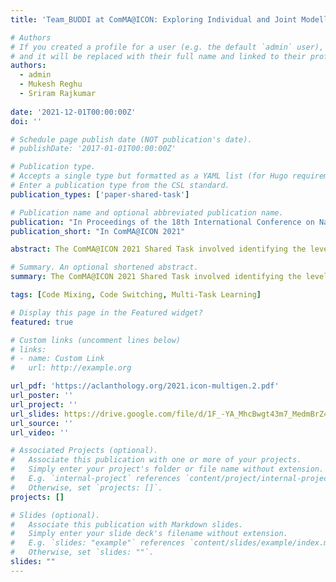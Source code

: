 ```yaml
---
title: 'Team_BUDDI at ComMA@ICON: Exploring Individual and Joint Modelling Approaches for Detecting Aggression, Communal Bias and Gender Bias'

# Authors
# If you created a profile for a user (e.g. the default `admin` user), write the username (folder name) here
# and it will be replaced with their full name and linked to their profile.
authors:
  - admin
  - Mukesh Reghu
  - Sriram Rajkumar
  
date: '2021-12-01T00:00:00Z'
doi: ''

# Schedule page publish date (NOT publication's date).
# publishDate: '2017-01-01T00:00:00Z'

# Publication type.
# Accepts a single type but formatted as a YAML list (for Hugo requirements).
# Enter a publication type from the CSL standard.
publication_types: ['paper-shared-task']

# Publication name and optional abbreviated publication name.
publication: "In Proceedings of the 18th International Conference on Natural Language Processing: Shared Task on Multilingual Gender Biased and Communal Language Identification"
publication_short: "In ComMA@ICON 2021"

abstract: The ComMA@ICON 2021 Shared Task involved identifying the level of aggression and identifying gender bias and communal bias from texts in various languages from the domain of social media. In this paper, we present the description and analyses of systems we implemented towards these tasks. We built systems utilizing Transformer-based models, experimented by individually and jointly modelling these tasks, and investigated the performance of a feature engineering method in conjunction with a joint modelling approach. We demonstrate that the joint modelling approaches outperform the individual modelling approach in most cases.

# Summary. An optional shortened abstract.
summary: The ComMA@ICON 2021 Shared Task involved identifying the level of aggression and identifying gender bias and communal bias from texts in various languages from the domain of social media. In this paper, we present the description and analyses of systems we implemented towards these tasks. We built systems utilizing Transformer-based models, experimented by individually and jointly modelling these tasks, and investigated the performance of a feature engineering method in conjunction with a joint modelling approach. We demonstrate that the joint modelling approaches outperform the individual modelling approach in most cases.

tags: [Code Mixing, Code Switching, Multi-Task Learning]

# Display this page in the Featured widget?
featured: true

# Custom links (uncomment lines below)
# links:
# - name: Custom Link
#   url: http://example.org

url_pdf: 'https://aclanthology.org/2021.icon-multigen.2.pdf'
url_poster: ''
url_project: ''
url_slides: https://drive.google.com/file/d/1F_-YA_MhcBwgt43m7_MedmBrZ4ye35-M/view?usp=sharing
url_source: ''
url_video: ''

# Associated Projects (optional).
#   Associate this publication with one or more of your projects.
#   Simply enter your project's folder or file name without extension.
#   E.g. `internal-project` references `content/project/internal-project/index.md`.
#   Otherwise, set `projects: []`.
projects: []

# Slides (optional).
#   Associate this publication with Markdown slides.
#   Simply enter your slide deck's filename without extension.
#   E.g. `slides: "example"` references `content/slides/example/index.md`.
#   Otherwise, set `slides: ""`.
slides: ""
---
```

